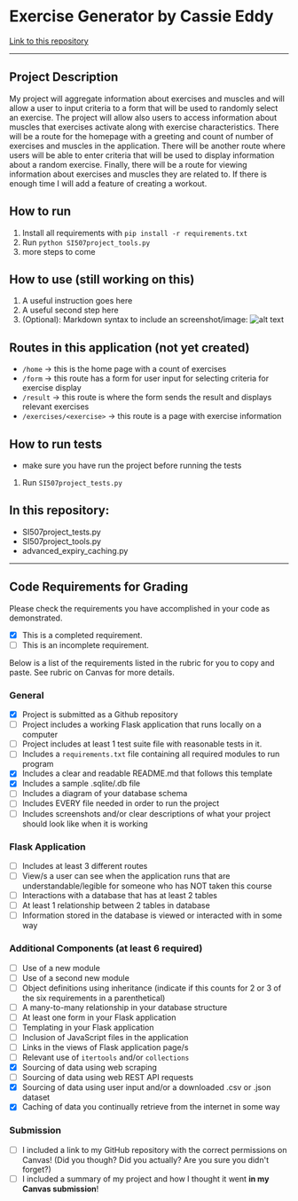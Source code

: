 # Exercise Generator by Cassie Eddy

[Link to this repository](https://github.com/cikeddy/SI507_Final)

---

## Project Description

My project will aggregate information about exercises and muscles and will allow a user to input criteria to a form that will be used to randomly select an exercise. The project will allow also users to access information about muscles that exercises activate along with exercise characteristics. There will be a route for the homepage with a greeting and count of number of exercises and muscles in the application. There will be another route where users will be able to enter criteria that will be used to display information about a random exercise. Finally, there will be a route for viewing information about exercises and muscles they are related to. If there is enough time I will add a feature of creating a workout.

## How to run

1. Install all requirements with `pip install -r requirements.txt`
2. Run `python SI507project_tools.py` 
3. more steps to come

## How to use (still working on this)

1. A useful instruction goes here
2. A useful second step here
3. (Optional): Markdown syntax to include an screenshot/image: ![alt text](image.jpg)

## Routes in this application (not yet created)
- `/home` -> this is the home page with a count of exercises
- `/form` -> this route has a form for user input for selecting criteria for exercise display
- `/result` -> this route is where the form sends the result and displays relevant exercises
- `/exercises/<exercise>` -> this route is a page with  exercise information

## How to run tests
- make sure you have run the project before running the tests
1. Run `SI507project_tests.py`

## In this repository:
- SI507project_tests.py
- SI507project_tools.py
- advanced_expiry_caching.py

---
## Code Requirements for Grading
Please check the requirements you have accomplished in your code as demonstrated.
- [x] This is a completed requirement.
- [ ] This is an incomplete requirement.

Below is a list of the requirements listed in the rubric for you to copy and paste.  See rubric on Canvas for more details.

### General
- [x] Project is submitted as a Github repository
- [ ] Project includes a working Flask application that runs locally on a computer
- [ ] Project includes at least 1 test suite file with reasonable tests in it.
- [ ] Includes a `requirements.txt` file containing all required modules to run program
- [x] Includes a clear and readable README.md that follows this template
- [x] Includes a sample .sqlite/.db file
- [ ] Includes a diagram of your database schema
- [ ] Includes EVERY file needed in order to run the project
- [ ] Includes screenshots and/or clear descriptions of what your project should look like when it is working

### Flask Application
- [ ] Includes at least 3 different routes
- [ ] View/s a user can see when the application runs that are understandable/legible for someone who has NOT taken this course
- [ ] Interactions with a database that has at least 2 tables
- [ ] At least 1 relationship between 2 tables in database
- [ ] Information stored in the database is viewed or interacted with in some way

### Additional Components (at least 6 required)
- [ ] Use of a new module
- [ ] Use of a second new module
- [ ] Object definitions using inheritance (indicate if this counts for 2 or 3 of the six requirements in a parenthetical)
- [ ] A many-to-many relationship in your database structure
- [ ] At least one form in your Flask application
- [ ] Templating in your Flask application
- [ ] Inclusion of JavaScript files in the application
- [ ] Links in the views of Flask application page/s
- [ ] Relevant use of `itertools` and/or `collections`
- [x] Sourcing of data using web scraping
- [ ] Sourcing of data using web REST API requests
- [x] Sourcing of data using user input and/or a downloaded .csv or .json dataset
- [x] Caching of data you continually retrieve from the internet in some way

### Submission
- [ ] I included a link to my GitHub repository with the correct permissions on Canvas! (Did you though? Did you actually? Are you sure you didn't forget?)
- [ ] I included a summary of my project and how I thought it went **in my Canvas submission**!
